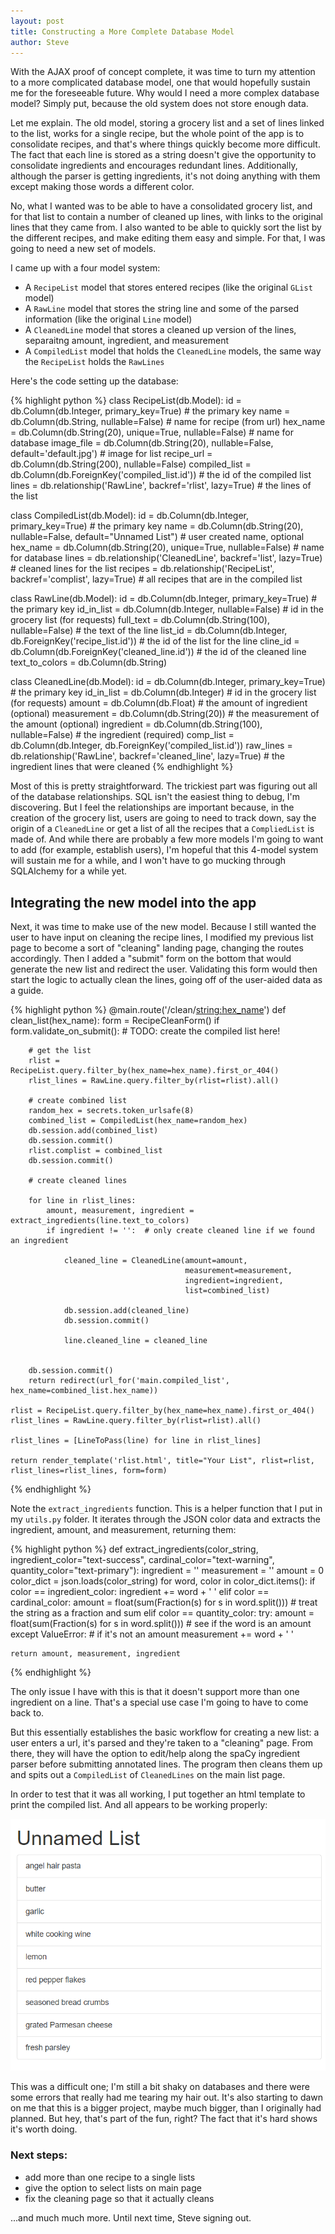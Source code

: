 ```yaml
---
layout: post
title: Constructing a More Complete Database Model
author: Steve
---
```


With the AJAX proof of concept complete, it was time to turn my attention to a more complicated database model, one that would hopefully sustain me for the foreseeable future. Why would I need a more complex database model? Simply put, because the old system does not store enough data.

Let me explain. The old model, storing a grocery list and a set of lines linked to the list, works for a single recipe, but the whole point of the app is to consolidate recipes, and that's where things quickly become more difficult. The fact that each line is stored as a string doesn't give the opportunity to consolidate ingredients and encourages redundant lines. Additionally, although the parser is getting ingredients, it's not doing anything with them except making those words a different color.

No, what I wanted was to be able to have a consolidated grocery list, and for that list to contain a number of cleaned up lines, with links to the original lines that they came from. I also wanted to be able to quickly sort the list by the different recipes, and make editing them easy and simple. For that, I was going to need a new set of models.

I came up with a four model system:
* A `RecipeList` model that stores entered recipes (like the original `GList` model)
* A `RawLine` model that stores the string line and some of the parsed information (like the original `Line` model)
* A  `CleanedLine` model that stores a cleaned up version of the lines, separaitng amount, ingredient, and measurement
* A `CompiledList` model that holds the `CleanedLine` models, the same way the `RecipeList` holds the `RawLines`

Here's the code setting up the database:

{% highlight python %}
class RecipeList(db.Model):
    id = db.Column(db.Integer, primary_key=True)  # the primary key
    name = db.Column(db.String, nullable=False)  # name for recipe (from url)
    hex_name = db.Column(db.String(20), unique=True, nullable=False)  # name for database
    image_file = db.Column(db.String(20), nullable=False, default='default.jpg')  # image for list
    recipe_url = db.Column(db.String(200), nullable=False)
    compiled_list = db.Column(db.ForeignKey('compiled_list.id'))    # the id of the compiled list
    lines = db.relationship('RawLine', backref='rlist', lazy=True)  # the lines of the list


class CompiledList(db.Model):
    id = db.Column(db.Integer, primary_key=True)    # the primary key
    name = db.Column(db.String(20), nullable=False, default="Unnamed List")  # user created name, optional
    hex_name = db.Column(db.String(20), unique=True, nullable=False)  # name for database
    lines = db.relationship('CleanedLine', backref='list', lazy=True)  # cleaned lines for the list
    recipes = db.relationship('RecipeList', backref='complist', lazy=True)  # all recipes that are in the compiled list


class RawLine(db.Model):
    id = db.Column(db.Integer, primary_key=True)  # the primary key
    id_in_list = db.Column(db.Integer, nullable=False)  # id in the grocery list (for requests)
    full_text = db.Column(db.String(100), nullable=False)  # the text of the line
    list_id = db.Column(db.Integer, db.ForeignKey('recipe_list.id'))  # the id of the list for the line
    cline_id = db.Column(db.ForeignKey('cleaned_line.id'))  # the id of the cleaned line
    text_to_colors = db.Column(db.String)


class CleanedLine(db.Model):
    id = db.Column(db.Integer, primary_key=True)   # the primary key
    id_in_list = db.Column(db.Integer)  # id in the grocery list (for requests)
    amount = db.Column(db.Float)    # the amount of ingredient (optional)
    measurement = db.Column(db.String(20))  # the measurement of the amount (optional)
    ingredient = db.Column(db.String(100), nullable=False)  # the ingredient (required)
    comp_list = db.Column(db.Integer, db.ForeignKey('compiled_list.id'))
    raw_lines = db.relationship('RawLine', backref='cleaned_line', lazy=True)   # the ingredient lines that were cleaned
{% endhighlight %}

Most of this is pretty straightforward. The trickiest part was figuring out all of the database relationships. SQL isn't the easiest thing to debug, I'm discovering. But I feel the relationships are important because, in the creation of the grocery list, users are going to need to track down, say the origin of a `CleanedLine` or get a list of all the recipes that a `CompliedList` is made of. And while there are probably a few more models I'm going to want to add (for example, establish users), I'm hopeful that this 4-model system will sustain me for a while, and I won't have to go mucking through SQLAlchemy for a while yet.

## Integrating the new model into the app

Next, it was time to make use of the new model. Because I still wanted the user to have input on cleaning the recipe lines, I modified my previous list page to become a sort of "cleaning" landing page, changing the routes accordingly. Then I added a "submit" form on the bottom that would generate the new list and redirect the user. Validating this form would then start the logic to actually clean the lines, going off of the user-aided data as a guide.

{% highlight python %}
@main.route('/clean/<string:hex_name>')
def clean_list(hex_name):
    form = RecipeCleanForm()
    if form.validate_on_submit():
        # TODO: create the compiled list here!

        # get the list
        rlist = RecipeList.query.filter_by(hex_name=hex_name).first_or_404()
        rlist_lines = RawLine.query.filter_by(rlist=rlist).all()

        # create combined list
        random_hex = secrets.token_urlsafe(8)
        combined_list = CompiledList(hex_name=random_hex)
        db.session.add(combined_list)
        db.session.commit()
        rlist.complist = combined_list
        db.session.commit()

        # create cleaned lines

        for line in rlist_lines:
            amount, measurement, ingredient = extract_ingredients(line.text_to_colors)
            if ingredient != '':  # only create cleaned line if we found an ingredient

                cleaned_line = CleanedLine(amount=amount,
                                           measurement=measurement,
                                           ingredient=ingredient,
                                           list=combined_list)

                db.session.add(cleaned_line)
                db.session.commit()

                line.cleaned_line = cleaned_line


        db.session.commit()
        return redirect(url_for('main.compiled_list', hex_name=combined_list.hex_name))

    rlist = RecipeList.query.filter_by(hex_name=hex_name).first_or_404()
    rlist_lines = RawLine.query.filter_by(rlist=rlist).all()

    rlist_lines = [LineToPass(line) for line in rlist_lines]

    return render_template('rlist.html', title="Your List", rlist=rlist, rlist_lines=rlist_lines, form=form)

{% endhighlight %}

Note the `extract_ingredients` function. This is a helper function that I put in my `utils.py` folder. It iterates through the JSON color data and extracts the ingredient, amount, and measurement, returning them:

{% highlight python %}
def extract_ingredients(color_string,
                        ingredient_color="text-success",
                        cardinal_color="text-warning",
                        quantity_color="text-primary"):
    ingredient = ''
    measurement = ''
    amount = 0
    color_dict = json.loads(color_string)
    for word, color in color_dict.items():
        if color == ingredient_color:
            ingredient += word + ' '
        elif color == cardinal_color:
            amount = float(sum(Fraction(s) for s in word.split()))  # treat the string as a fraction and sum
        elif color == quantity_color:
            try:
                amount = float(sum(Fraction(s) for s in word.split())) # see if the word is an amount
            except ValueError:  # if it's not an amount
                measurement += word + ' '

    return amount, measurement, ingredient
{% endhighlight %}

The only issue I have with this is that it doesn't support more than one ingredient on a line. That's a special use case I'm going to have to come back to.

But this essentially establishes the basic workflow for creating a new list: a user enters a url, it's parsed and they're taken to a "cleaning" page. From there, they will have the option to edit/help along the spaCy ingredient parser before submitting annotated lines. The program then cleans them up and spits out a `CompiledList` of `CleanedLines` on the main list page.

In order to test that it was all working, I put together an html template to print the compiled list. And all appears to be working properly:

![alt-text](/assets/img/posts/app-3/combined_list.png)

This was a difficult one; I'm still a bit shaky on databases and there were some errors that really had me tearing my hair out. It's also starting to dawn on me that this is a bigger project, maybe much bigger, than I originally had planned. But hey, that's part of the fun, right? The fact that it's hard shows it's worth doing.

### Next steps:
* add more than one recipe to a single lists
* give the option to select lists on main page
* fix the cleaning page so that it actually cleans

...and much much more. Until next time, Steve signing out.
